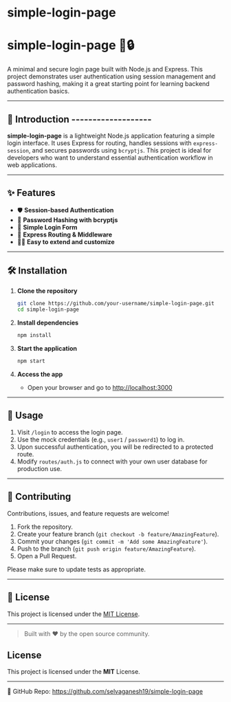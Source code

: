 # simple-login-page

# simple-login-page 🚪🔒

A minimal and secure login page built with Node.js and Express. This project demonstrates user authentication using session management and password hashing, making it a great starting point for learning backend authentication basics.

---

## 🌟 Introduction      -------------------

**simple-login-page** is a lightweight Node.js application featuring a simple login interface. It uses Express for routing, handles sessions with `express-session`, and secures passwords using `bcryptjs`. This project is ideal for developers who want to understand essential authentication workflow in web applications.

---

## ✨ Features

- 🛡️ **Session-based Authentication**
- 🔑 **Password Hashing with bcryptjs**
- 📄 **Simple Login Form**
- 🚀 **Express Routing & Middleware**
- 👨‍💻 **Easy to extend and customize**

---

## 🛠️ Installation

1. **Clone the repository**
    ```bash
    git clone https://github.com/your-username/simple-login-page.git
    cd simple-login-page
    ```

2. **Install dependencies**
    ```bash
    npm install
    ```

3. **Start the application**
    ```bash
    npm start
    ```

4. **Access the app**
    - Open your browser and go to [http://localhost:3000](http://localhost:3000)

---

## 🚀 Usage

1. Visit `/login` to access the login page.
2. Use the mock credentials (e.g., `user1` / `password1`) to log in.
3. Upon successful authentication, you will be redirected to a protected route.
4. Modify `routes/auth.js` to connect with your own user database for production use.

---

## 🤝 Contributing

Contributions, issues, and feature requests are welcome!

1. Fork the repository.
2. Create your feature branch (`git checkout -b feature/AmazingFeature`).
3. Commit your changes (`git commit -m 'Add some AmazingFeature'`).
4. Push to the branch (`git push origin feature/AmazingFeature`).
5. Open a Pull Request.

Please make sure to update tests as appropriate.

---

## 📄 License

This project is licensed under the [MIT License](LICENSE).

---

> Built with ❤️ by the open source community.

## License
This project is licensed under the **MIT** License.

---
🔗 GitHub Repo: https://github.com/selvaganesh19/simple-login-page
